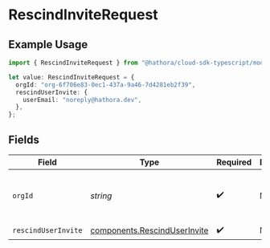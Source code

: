# RescindInviteRequest

## Example Usage

```typescript
import { RescindInviteRequest } from "@hathora/cloud-sdk-typescript/models/operations";

let value: RescindInviteRequest = {
  orgId: "org-6f706e83-0ec1-437a-9a46-7d4281eb2f39",
  rescindUserInvite: {
    userEmail: "noreply@hathora.dev",
  },
};
```

## Fields

| Field                                                                        | Type                                                                         | Required                                                                     | Description                                                                  | Example                                                                      |
| ---------------------------------------------------------------------------- | ---------------------------------------------------------------------------- | ---------------------------------------------------------------------------- | ---------------------------------------------------------------------------- | ---------------------------------------------------------------------------- |
| `orgId`                                                                      | *string*                                                                     | :heavy_check_mark:                                                           | N/A                                                                          | org-6f706e83-0ec1-437a-9a46-7d4281eb2f39                                     |
| `rescindUserInvite`                                                          | [components.RescindUserInvite](../../models/components/rescinduserinvite.md) | :heavy_check_mark:                                                           | N/A                                                                          |                                                                              |